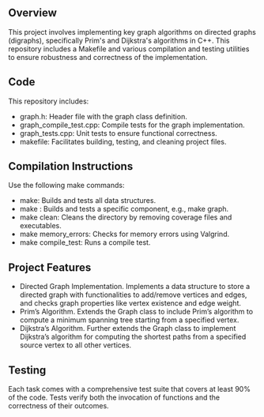 ## Overview

This project involves implementing key graph algorithms on directed graphs (digraphs), specifically Prim's and Dijkstra's algorithms in C++. This repository includes a Makefile and various compilation and testing utilities to ensure robustness and correctness of the implementation.

## Code

This repository includes:
* graph.h: Header file with the graph class definition.
* graph_compile_test.cpp: Compile tests for the graph implementation.
* graph_tests.cpp: Unit tests to ensure functional correctness.
* makefile: Facilitates building, testing, and cleaning project files.

## Compilation Instructions

Use the following make commands:

* make: Builds and tests all data structures.
* make <type>: Builds and tests a specific component, e.g., make graph.
* make clean: Cleans the directory by removing coverage files and executables.
* make memory_errors: Checks for memory errors using Valgrind.
* make compile_test: Runs a compile test.

## Project Features
* Directed Graph Implementation. Implements a data structure to store a directed graph with functionalities to add/remove vertices and edges, and checks graph properties like vertex existence and edge weight.
* Prim’s Algorithm. Extends the Graph class to include Prim’s algorithm to compute a minimum spanning tree starting from a specified vertex.
* Dijkstra’s Algorithm. Further extends the Graph class to implement Dijkstra’s algorithm for computing the shortest paths from a specified source vertex to all other vertices.

## Testing
Each task comes with a comprehensive test suite that covers at least 90% of the code. Tests verify both the invocation of functions and the correctness of their outcomes.

